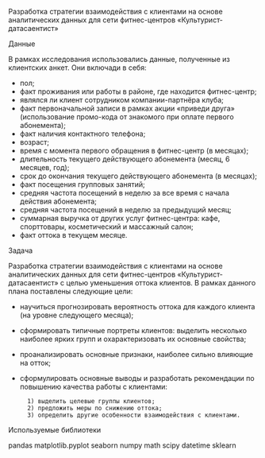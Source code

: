 Разработка стратегии взаимодействия с клиентами на основе аналитических данных для сети фитнес-центров «Культурист-датасаентист»

Данные

В рамках исследования использовались данные, полученные из клиентских анкет. Они включади в себя:
* пол;
* факт проживания или работы в районе, где находится фитнес-центр;
* являлся ли клиент сотрудником компании-партнёра клуба;
* факт первоначальной записи в рамках акции «приведи друга» (использование промо-кода от знакомого при оплате первого абонемента);
* факт наличия контактного телефона;
* возраст;
* время с момента первого обращения в фитнес-центр (в месяцах);
* длительность текущего действующего абонемента (месяц, 6 месяцев, год);
* срок до окончания текущего действующего абонемента (в месяцах);
* факт посещения групповых занятий;
* средняя частота посещений в неделю за все время с начала действия абонемента;
* средняя частота посещений в неделю за предыдущий месяц;
* суммарная выручка от других услуг фитнес-центра: кафе, спорттовары, косметический и массажный салон;
* факт оттока в текущем месяце.

Задача

Разработка стратегии взаимодействия с клиентами на основе аналитических данных для сети фитнес-центров «Культурист-датасаентист» с целью уменьшения оттока клиентов. 
В рамках данного плана поставлены следующие цели:
* научиться прогнозировать вероятность оттока для каждого клиента (на уровне следующего месяца);
* сформировать типичные портреты клиентов: выделить несколько наиболее ярких групп и охарактеризовать их основные свойства;
* проанализировать основные признаки, наиболее сильно влияющие на отток;
* сформулировать основные выводы и разработать рекомендации по повышению качества работы с клиентами:
      
        1) выделить целевые группы клиентов;
        2) предложить меры по снижению оттока;
        3) определить другие особенности взаимодействия с клиентами.


Используемые библиотеки

pandas
matplotlib.pyplot 
seaborn 
numpy 
math 
scipy 
datetime 
sklearn
